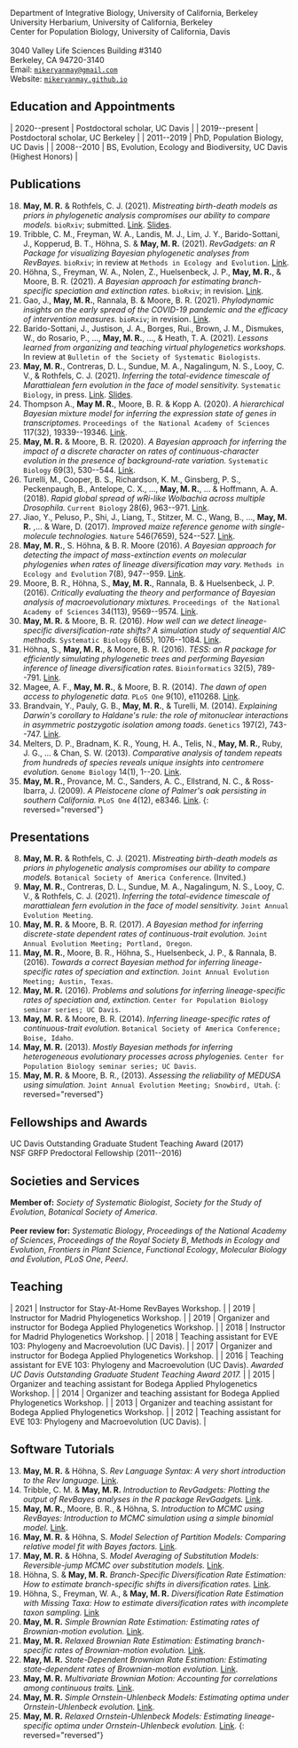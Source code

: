 Department of Integrative Biology, University of California, Berkeley  
University Herbarium, University of California, Berkeley  
Center for Population Biology, University of California, Davis  
<br/>
3040 Valley Life Sciences Building #3140  
Berkeley, CA 94720-3140  
Email: [`mikeryanmay@gmail.com`](mailto:mikeryanmay@gmail.com)  
Website: [`mikeryanmay.github.io`](https://mikeryanmay.github.io)  

## Education and Appointments

| 2020--present | Postdoctoral scholar, UC Davis |
| 2019--present | Postdoctoral scholar, UC Berkeley |
| 2011--2019    | PhD, Population Biology, UC Davis |
| 2008--2010    | BS, Evolution, Ecology and Biodiversity, UC Davis (Highest Honors) |

## Publications

18. **May, M. R.** & Rothfels, C. J. (2021). *Mistreating birth-death models as priors in phylogenetic analysis compromises our ability to compare
models.* `bioRxiv`; submitted. [Link](https://www.biorxiv.org/content/10.1101/2021.07.12.452074v1). [Slides](https://www.youtube.com/watch?v=SWldXeWet68&feature=youtu.be).
17. Tribble, C. M., Freyman, W. A., Landis, M. J., Lim, J. Y., Barido-Sottani, J., Kopperud, B. T., Höhna, S. & **May, M. R.** (2021). *RevGadgets: an R Package for visualizing Bayesian phylogenetic analyses from RevBayes.* `bioRxiv`; in review at `Methods in Ecology and Evolution`. [Link](https://www.biorxiv.org/content/10.1101/2021.05.10.443470v1).
16. Höhna, S., Freyman, W. A., Nolen, Z., Huelsenbeck, J. P., **May, M. R.**, & Moore, B. R. (2021). *A Bayesian approach for estimating branch-specific speciation and extinction rates.* `bioRxiv`; in revision. [Link](https://www.biorxiv.org/content/10.1101/2021.07.12.452074v1).
15. Gao, J., **May, M. R.**, Rannala, B. & Moore, B. R. (2021). *Phylodynamic insights on the early spread of the COVID-19 pandemic and the efficacy of intervention measures.* `bioRxiv`; in revision. [Link](https://www.biorxiv.org/content/10.1101/2021.05.01.442286v1).
14. Barido-Sottani, J., Justison, J. A., Borges, Rui., Brown, J. M., Dismukes, W., do Rosario, P., \..., **May, M. R.**, \..., & Heath, T. A. (2021). *Lessons learned from organizing and teaching virtual phylogenetics workshops.* In review at `Bulletin of the Society of Systematic Biologists`.
13. **May, M. R.**, Contreras, D. L., Sundue, M. A., Nagalingum, N. S., Looy, C. V., & Rothfels, C. J. (2021). *Inferring the total-evidence timescale of Marattialean fern evolution in the face of model sensitivity.* `Systematic Biology`, in press. [Link](https://doi.org/10.1093/sysbio/syab020). [Slides](https://www.youtube.com/watch?v=5H_u9bjn064).
12. Thompson A., **May M. R.**, Moore, B. R. & Kopp A. (2020). *A hierarchical Bayesian mixture model for inferring the expression state of genes in transcriptomes.* `Proceedings of the National Academy of Sciences` 117(32), 19339--19346. [Link](https://doi.org/10.1073/pnas.1919748117).
11. **May, M. R.** & Moore, B. R. (2020). *A Bayesian approach for inferring the impact of a discrete character on rates of continuous-character evolution in the presence of background-rate variation.* `Systematic Biology` 69(3), 530--544. [Link](https://doi.org/10.1093/sysbio/syz069).
10. Turelli, M., Cooper, B. S., Richardson, K. M., Ginsberg, P. S., Peckenpaugh, B., Antelope, C. X., \..., **May, M. R.**, \... & Hoffmann, A. A. (2018). *Rapid global spread of wRi-like Wolbachia across multiple Drosophila.* `Current Biology` 28(6), 963--971. [Link](https://linkinghub.elsevier.com/retrieve/pii/S0960982218301696).
9. Jiao, Y., Peluso, P., Shi, J., Liang, T., Stitzer, M. C., Wang, B., \..., **May, M. R.** ,\... & Ware, D. (2017). *Improved maize reference genome with single-molecule technologies.* `Nature` 546(7659), 524--527. [Link](https://www.nature.com/articles/nature22971).
8. **May, M. R.**, S. Höhna, & B. R. Moore (2016). *A Bayesian approach for detecting the impact of mass-extinction events on molecular phylogenies when rates of lineage diversification may vary.* `Methods in Ecology and Evolution` 7(8), 947--959. [Link](https://doi.org/10.1111/2041-210X.12563).
7. Moore, B. R., Höhna, S., **May, M. R.**, Rannala, B. & Huelsenbeck, J. P. (2016). *Critically evaluating the theory and performance of Bayesian analysis of macroevolutionary mixtures.* `Proceedings of the National Academy of Sciences` 34(113), 9569--9574. [Link](https://doi.org/10.1073/pnas.1518659113).
6. **May, M. R.** & Moore, B. R. (2016). *How well can we detect lineage-specific diversification-rate shifts? A simulation study of sequential AIC methods.* `Systematic Biology` 6(65), 1076--1084. [Link](https://doi.org/10.1093/sysbio/syw026).
5. Höhna, S., **May, M. R.**, & Moore, B. R. (2016). *TESS: an R package for efficiently simulating phylogenetic trees and performing Bayesian inference of lineage diversification rates.* `Bioinformatics` 32(5), 789--791. [Link](https://doi.org/10.1093/bioinformatics/btv651).
4. Magee, A. F., **May, M. R.**, & Moore, B. R. (2014). *The dawn of open access to phylogenetic data.* `PLoS One` 9(10), e110268. [Link](https://journals.plos.org/plosone/article?id=10.1371/journal.pone.0110268).
3. Brandvain, Y., Pauly, G. B., **May, M. R.**, & Turelli, M. (2014). *Explaining Darwin's corollary to Haldane's rule: the role of mitonuclear interactions in asymmetric postzygotic isolation among toads*. `Genetics` 197(2), 743--747. [Link](https://doi.org/10.1534/genetics.113.161133).
2. Melters, D. P., Bradnam, K. R., Young, H. A., Telis, N., **May, M. R.**, Ruby, J. G., \... & Chan, S. W. (2013). *Comparative analysis of tandem
repeats from hundreds of species reveals unique insights into centromere evolution.* `Genome Biology` 14(1), 1--20. [Link](https://genomebiology.biomedcentral.com/articles/10.1186/gb-2013-14-1-r10).
1. **May, M. R.**, Provance, M. C., Sanders, A. C., Ellstrand, N. C., & Ross-Ibarra, J. (2009). *A Pleistocene clone of Palmer's oak persisting in southern California.* `PLoS One` 4(12), e8346. [Link](https://journals.plos.org/plosone/article?id=10.1371/journal.pone.0008346).
{: reversed="reversed"}

## Presentations

8. **May, M. R.** & Rothfels, C. J. (2021). *Mistreating birth-death models as priors in phylogenetic analysis compromises our ability to compare models.* `Botanical Society of America Conference`. (Invited.)
7. **May, M. R.**, Contreras, D. L., Sundue, M. A., Nagalingum, N. S., Looy, C. V., & Rothfels, C. J. (2021). *Inferring the total-evidence timescale of marattialean fern evolution in the face of model sensitivity.* `Joint Annual Evolution Meeting`.
6. **May, M. R.** & Moore, B. R. (2017). *A Bayesian method for inferring discrete-state dependent rates of continuous-trait evolution.* `Joint
Annual Evolution Meeting; Portland, Oregon`.
5. **May, M. R.**, Moore, B. R., Höhna, S., Huelsenbeck, J. P., & Rannala, B. (2016). *Towards a correct Bayesian method for inferring lineage-specific rates of speciation and extinction.* `Joint Annual Evolution Meeting; Austin, Texas`.
4. **May, M. R.** (2016). *Problems and solutions for inferring lineage-specific rates of speciation and, extinction.* `Center for Population Biology seminar series; UC Davis`.
3. **May, M. R.** & Moore, B. R. (2014). *Inferring lineage-specific rates of continuous-trait evolution.* `Botanical Society of America Conference; Boise, Idaho`.
2. **May, M. R.** (2013). *Mostly Bayesian methods for inferring heterogeneous evolutionary processes across phylogenies.* `Center for Population Biology seminar series; UC Davis`.
1. **May, M. R.** & Moore, B. R., (2013). *Assessing the reliability of MEDUSA using simulation.* `Joint Annual Evolution Meeting; Snowbird, Utah`.
{: reversed="reversed"}

## Fellowships and Awards

UC Davis Outstanding Graduate Student Teaching Award (2017)  
NSF GRFP Predoctoral Fellowship (2011--2016)

## Societies and Services

**Member of:** _Society of Systematic Biologist_, _Society for the Study of Evolution_, _Botanical Society of America_.  
<br/>
**Peer review for:** _Systematic Biology_, _Proceedings of the National Academy of Sciences_, _Proceedings of the Royal Society B_, _Methods in Ecology and Evolution_, _Frontiers in Plant Science_, _Functional Ecology_, _Molecular Biology and Evolution_, _PLoS One_, _PeerJ_.

## Teaching

| 2021 | Instructor for Stay-At-Home RevBayes Workshop. |
| 2019 | Instructor for Madrid Phylogenetics Workshop. |
| 2019 | Organizer and instructor for Bodega Applied Phylogenetics Workshop. |
| 2018 | Instructor for Madrid Phylogenetics Workshop. |
| 2018 | Teaching assistant for EVE 103: Phylogeny and Macroevolution (UC Davis). |
| 2017 | Organizer and instructor for Bodega Applied Phylogenetics Workshop. |
| 2016 | Teaching assistant for EVE 103: Phylogeny and Macroevolution (UC Davis). _Awarded UC Davis Outstanding Graduate Student Teaching Award 2017._ |
| 2015 | Organizer and teaching assistant for Bodega Applied Phylogenetics Workshop. |
| 2014 | Organizer and teaching assistant for Bodega Applied Phylogenetics Workshop. |
| 2013 | Organizer and teaching assistant for Bodega Applied Phylogenetics Workshop. |
| 2012 | Teaching assistant for EVE 103: Phylogeny and Macroevolution (UC Davis). |

## Software Tutorials

13. **May, M. R.** & Höhna, S. *Rev Language Syntax: A very short introduction to the Rev language.* [Link](https://revbayes.github.io/tutorials/intro/rev.html).
12. Tribble, C. M. & **May, M. R.** *Introduction to RevGadgets: Plotting the output of RevBayes analyses in the R package RevGadgets.* [Link](https://revbayes.github.io/tutorials/intro/revgadgets.html).
11. **May, M. R.**, Moore, B. R., & Höhna, S. *Introduction to MCMC using RevBayes: Introduction to MCMC simulation using a simple binomial model.* [Link](https://revbayes.github.io/tutorials/mcmc/binomial.html).
10. **May, M. R.** & Höhna, S. *Model Selection of Partition Models: Comparing relative model fit with Bayes factors.* [Link](https://revbayes.github.io/tutorials/model_selection_bayes_factors/bf_partition_model.html).
9. **May, M. R.** & Höhna, S. *Model Averaging of Substitution Models: Reversible-jump MCMC over substitution models.* [Link](https://revbayes.github.io/tutorials/model_selection_bayes_factors/bf_subst_model_rj.html).
8. Höhna, S. & **May, M. R.** *Branch-Specific Diversification Rate Estimation: How to estimate branch-specific shifts in diversification rates.* [Link](https://revbayes.github.io/tutorials/divrate/branch_specific.html).
7. Höhna, S., Freyman, W. A., & **May, M. R.** *Diversification Rate Estimation with Missing Taxa: How to estimate diversification rates with incomplete taxon sampling.* [Link](https://revbayes.github.io/tutorials/divrate/sampling.html)
6. **May, M. R.** *Simple Brownian Rate Estimation: Estimating rates of Brownian-motion evolution.* [Link](https://revbayes.github.io/tutorials/cont_traits/simple_bm.html).
5. **May, M. R.** *Relaxed Brownian Rate Estimation: Estimating branch-specific rates of Brownian-motion evolution.* [Link](https://revbayes.github.io/tutorials/cont_traits/relaxed_bm.html).
4. **May, M. R.** *State-Dependent Brownian Rate Estimation: Estimating state-dependent rates of Brownian-motion evolution.* [Link](https://revbayes.github.io/tutorials/cont_traits/state_dependent_bm.html).
3. **May, M. R.** *Multivariate Brownian Motion: Accounting for correlations among continuous traits.* [Link](https://revbayes.github.io/tutorials/cont_traits/multivariate_bm.html).
2. **May, M. R.** *Simple Ornstein-Uhlenbeck Models: Estimating optima under Ornstein-Uhlenbeck evolution.* [Link](https://revbayes.github.io/tutorials/cont_traits/simple_ou.html).
1. **May, M. R.** *Relaxed Ornstein-Uhlenbeck Models: Estimating lineage-specific optima under Ornstein-Uhlenbeck evolution.* [Link](https://revbayes.github.io/tutorials/cont_traits/relaxed_ou.html).
{: reversed="reversed"}
